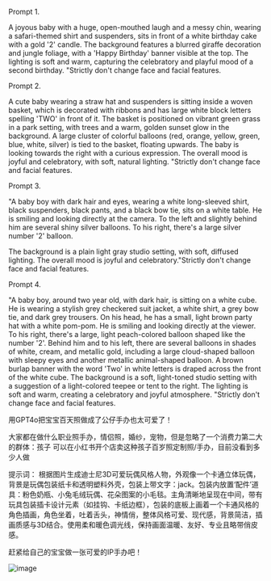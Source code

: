 Prompt 1.

A joyous baby with a huge, open-mouthed laugh and a messy chin, wearing a safari-themed shirt and suspenders, sits in front of a white birthday cake with a gold '2' candle. The background features a blurred giraffe decoration and jungle foliage, with a 'Happy Birthday' banner visible at the top. The lighting is soft and warm, capturing the celebratory and playful mood of a second birthday. "Strictly don't change face and facial features.

Prompt 2.

A cute baby wearing a straw hat and suspenders is sitting inside a woven basket, which is decorated with ribbons and has large white block letters spelling 'TWO' in front of it. The basket is positioned on vibrant green grass in a park setting, with trees and a warm, golden sunset glow in the background. A large cluster of colorful balloons (red, orange, yellow, green, blue, white, silver) is tied to the basket, floating upwards. The baby is looking towards the right with a curious expression. The overall mood is joyful and celebratory, with soft, natural lighting. "Strictly don't change face and facial features.

Prompt 3.

"A baby boy with dark hair and eyes, wearing a white long-sleeved shirt, black suspenders, black pants, and a black bow tie, sits on a white table. He is smiling and looking directly at the camera. To the left and slightly behind him are several shiny silver balloons. To his right, there's a large silver number '2' balloon.

The background is a plain light gray studio setting, with soft, diffused lighting. The overall mood is joyful and celebratory."Strictly don't change face and facial features.

Prompt 4.

"A baby boy, around two year old, with dark hair, is sitting on a white cube. He is wearing a stylish grey checkered suit jacket, a white shirt, a grey bow tie, and dark grey trousers. On his head, he has a small, light brown party hat with a white pom-pom. He is smiling and looking directly at the viewer. To his right, there's a large, light peach-colored balloon shaped like the number '2'. Behind him and to his left, there are several balloons in shades of white, cream, and metallic gold, including a large cloud-shaped balloon with sleepy eyes and another metallic animal-shaped balloon. A brown burlap banner with the word 'Two' in white letters is draped across the front of the white cube. The background is a soft, light-toned studio setting with a suggestion of a light-colored teepee or tent to the right. The lighting is soft and warm, creating a celebratory and joyful atmosphere. "Strictly don't change face and facial features.





用GPT4o把宝宝百天照做成了公仔手办也太可爱了！

大家都在做什么职业照手办，情侣照，婚纱，宠物，但是忽略了一个消费力第二大的群体：孩子
可以在小红书开个店卖这种孩子百岁照定制照/手办，目前没看到多少人做

提示词：
根据图片生成迪士尼3D可爱玩偶风格人物，外观像一个卡通立体玩偶，背景是玩偶包装纸卡和透明塑料外壳，包装上带文字：jack。包装内放置‘配件’道具：粉色奶瓶、小兔毛绒玩偶、花朵图案的小毛毯。主角清晰地呈现在中间，带有玩具包装插卡设计元素（如挂钩、卡纸边框），包装的底板上画着一个卡通风格的角色插画，角色坐着，吐着舌头，神情俏，整体风格可爱、现代感，背景简洁，插画质感与3D结合。使用柔和暖色调光线，保持画面温暖、友好、专业且略带俏皮感。

赶紧给自己的宝宝做一张可爱的IP手办吧！

![image](https://github.com/user-attachments/assets/d52e5f11-681e-4740-8a91-08a208381e4b)
